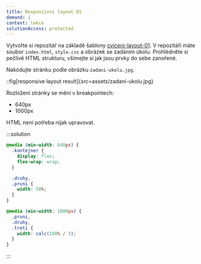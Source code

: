 ```yaml
---
title: Responzivní layout 01
demand: 1
context: lekce
solutionAccess: protected
---
```


Vytvořte si repozitář na základě šablony [cviceni-layout-01](https://github.com/Czechitas-podklady-WEB/cviceni-layout-01). V repozitáři máte soubor `index.html`, `style.css` a obrázek se zadáním úkolu. Prohlédněte si pečlivě HTML strukturu, všímejte si jak jsou prvky do sebe zanořené.

Nakódujte stránku podle obrázku `zadani-ukolu.jpg`.

::fig[responsive layout result]{src=assets/zadani-ukolu.jpg}

Rozložení stránky se mění v breakpointech:

- 640px
- 1000px

HTML není potřeba nijak upravovat.

:::solution

```css
@media (min-width: 640px) {
  .kontejner {
    display: flex;
    flex-wrap: wrap;
  }

  .druhy,
  .prvni {
    width: 50%;
  }
}

@media (min-width: 1000px) {
  .prvni,
  .druhy,
  .treti {
    width: calc(100% / 3);
  }
}
```

:::
